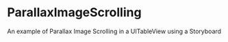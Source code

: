 # ParallaxImageScrolling
An example of Parallax Image Scrolling in a UITableView using a Storyboard

